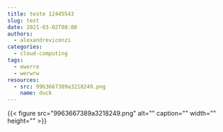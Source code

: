 ```yaml
---
title: teste 12445543
slug: test
date: 2021-03-02T08:00
authors:
  - alexandrevicenzi
categories:
  - cloud-computing
tags:
  - ewerre
  - werwrw
resources:
  - src: 9963667389a3218249.png
    name: duck
---
```

{{< figure src="9963667389a3218249.png" alt="" caption="" width="" height="" >}}